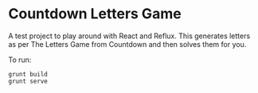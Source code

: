 # Countdown Letters Game

A test project to play around with React and Reflux. This generates letters as per The Letters Game from Countdown and then solves them for you.

To run:

```
grunt build
grunt serve
```
